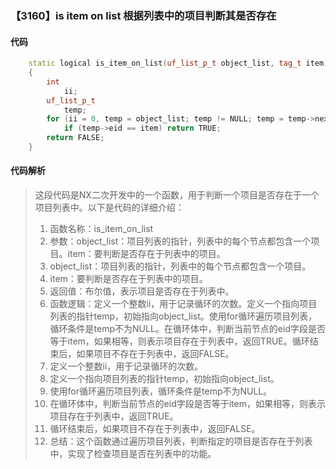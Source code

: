 ### 【3160】is item on list 根据列表中的项目判断其是否存在

#### 代码

```cpp
    static logical is_item_on_list(uf_list_p_t object_list, tag_t item)  
    {  
        int  
            ii;  
        uf_list_p_t  
            temp;  
        for (ii = 0, temp = object_list; temp != NULL; temp = temp->next, ii++)  
            if (temp->eid == item) return TRUE;  
        return FALSE;  
    }

```

#### 代码解析

> 这段代码是NX二次开发中的一个函数，用于判断一个项目是否存在于一个项目列表中。以下是代码的详细介绍：
>
> 1. 函数名称：is_item_on_list
> 2. 参数：object_list：项目列表的指针，列表中的每个节点都包含一个项目。item：要判断是否存在于列表中的项目。
> 3. object_list：项目列表的指针，列表中的每个节点都包含一个项目。
> 4. item：要判断是否存在于列表中的项目。
> 5. 返回值：布尔值，表示项目是否存在于列表中。
> 6. 函数逻辑：定义一个整数ii，用于记录循环的次数。定义一个指向项目列表的指针temp，初始指向object_list。使用for循环遍历项目列表，循环条件是temp不为NULL。在循环体中，判断当前节点的eid字段是否等于item，如果相等，则表示项目存在于列表中，返回TRUE。循环结束后，如果项目不存在于列表中，返回FALSE。
> 7. 定义一个整数ii，用于记录循环的次数。
> 8. 定义一个指向项目列表的指针temp，初始指向object_list。
> 9. 使用for循环遍历项目列表，循环条件是temp不为NULL。
> 10. 在循环体中，判断当前节点的eid字段是否等于item，如果相等，则表示项目存在于列表中，返回TRUE。
> 11. 循环结束后，如果项目不存在于列表中，返回FALSE。
> 12. 总结：这个函数通过遍历项目列表，判断指定的项目是否存在于列表中，实现了检查项目是否在列表中的功能。
>
